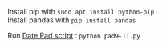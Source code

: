Install pip with `sudo apt install python-pip`  
Install pandas with `pip install pandas`

Run [Date Pad script](https://github.com/sptowey/SENG5709-NoSQL-NFIRS/blob/master/process/pad9-11.py) : `python pad9-11.py`
